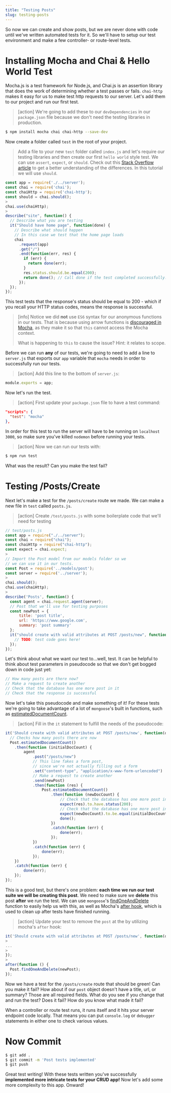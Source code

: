 ```yaml
---
title: "Testing Posts"
slug: testing-posts
---
```


So now we can create and show posts, but we are never done with code until we've written automated tests for it. So we'll have to setup our test environment and make a few controller- or route-level tests.

# Installing Mocha and Chai & Hello World Test

Mocha.js is a test framework for Node.js, and Chai.js is an assertion library that does the work of determining whether a test passes or fails. `chai-http` makes it easy for us to make test http requests to our server. Let's add them to our project and run our first test.

> [action]
> We're going to add these to our `devDependencies` in our `package.json` file because we don't need the testing libraries in production.
>
```bash
$ npm install mocha chai chai-http --save-dev
```
>
Now create a folder called `test` in the root of your project.
>
> Add a file to your new `test` folder called `index.js` and let's require our testing libraries and then create our first `hello world` style test.
> We can use `assert`, `expect`, or `should`. Check out this [Stack Overflow article](https://stackoverflow.com/questions/21396524/what-is-the-difference-between-assert-expect-and-should-in-chai) to get a better understanding of the differences. In this tutorial we will use `should`.
>
```js
const app = require('./../server');
const chai = require('chai');
const chaiHttp = require('chai-http');
const should = chai.should();
>
chai.use(chaiHttp);
>
describe("site", function() {
  // Describe what you are testing
  it("Should have home page", function(done) {
    // Describe what should happen
    // In this case we test that the home page loads
    chai
      .request(app)
      .get("/")
      .end(function(err, res) {
        if (err) {
          return done(err);
        }
        res.status.should.be.equal(200);
        return done(); // Call done if the test completed successfully.
      });
  });
});
```

This test tests that the response's status should be equal to 200 - which if you recall your HTTP status codes, means the response is successful.

>[info]
> Notice we did **not** use `ES6` syntax for our anonymous functions in our tests. That is because using arrow functions is [discouraged in Mocha](https://mochajs.org/#arrow-functions), as they make it so that `this` cannot access the Mocha context.
>
> What is happening to `this` to cause the issue? Hint: it relates to scope.

Before we can run **any** of our tests, we're going to need to add a line to `server.js` that exports our `app` variable that `mocha` needs in order to successfully run our tests.

> [action]
> Add this line to the bottom of `server.js`:
>
```js
module.exports = app;
```

Now let's run the test.

> [action]
>First update your `package.json` file to have a test command:
>
```json
"scripts": {
  "test": "mocha"
},
```

In order for this test to run the server will have to be running on `localhost 3000`, so make sure you've killed `nodemon` before running your tests.

>[action]
> Now we can run our tests with:
>
```bash
$ npm run test
```

What was the result? Can you make the test fail?

# Testing /Posts/Create

Next let's make a test for the `/posts/create` route we made. We can make a new file in `test` called `posts.js`.

>[action]
> Create `/test/posts.js` with some boilerplate code that we'll need for testing
>
```js
// test/posts.js
const app = require("./../server");
const chai = require("chai");
const chaiHttp = require("chai-http");
const expect = chai.expect;
>
// Import the Post model from our models folder so we
// we can use it in our tests.
const Post = require('../models/post');
const server = require('../server');
>
chai.should();
chai.use(chaiHttp);
>
describe('Posts', function() {
  const agent = chai.request.agent(server);
  // Post that we'll use for testing purposes
  const newPost = {
      title: 'post title',
      url: 'https://www.google.com',
      summary: 'post summary'
  };
  it("should create with valid attributes at POST /posts/new", function (done) {
    // TODO: test code goes here!
  });
});
```

Let's think about what we want our test to...well, test. It can be helpful to think about test parameters in pseudocode so that we don't get bogged down in code just yet:

```js
// How many posts are there now?
// Make a request to create another
// Check that the database has one more post in it
// Check that the response is successful
```

Now let's take this pseudocode and make something of it! For these tests we're going to take advantage of a lot of `mongoose`'s built in functions, such as [estimatedDocumentCount](https://mongoosejs.com/docs/api.html#model_Model.estimatedDocumentCount).

> [action]
> Fill in the `it` statement to fulfill the needs of the pseudocode:
>
```js
it('Should create with valid attributes at POST /posts/new', function(done) {
  // Checks how many posts there are now
  Post.estimatedDocumentCount()
    .then(function (initialDocCount) {
        agent
            .post("/posts/new")
            // This line fakes a form post,
            // since we're not actually filling out a form
            .set("content-type", "application/x-www-form-urlencoded")
            // Make a request to create another
            .send(newPost)
            .then(function (res) {
                Post.estimatedDocumentCount()
                    .then(function (newDocCount) {
                        // Check that the database has one more post in it
                        expect(res).to.have.status(200);
                        // Check that the database has one more post in it
                        expect(newDocCount).to.be.equal(initialDocCount + 1)
                        done();
                    })
                    .catch(function (err) {
                        done(err);
                    });
            })
            .catch(function (err) {
                done(err);
            });
    })
    .catch(function (err) {
        done(err);
    });
});
```

This is a good test, but there's one problem: **each time we run our test suite we will be creating this post**. We need to make sure we **delete** this post **after** we run the test. We can use `mongoose`'s [findOneAndDelete](https://mongoosejs.com/docs/api.html#model_Model.findOneAndDelete) function to easily help us with this, as well as Mocha's [after hook](https://mochajs.org/#hooks), which is used to clean up after tests have finished running.

> [action]
> Update your test to remove the `post` at the by utilizing mocha's `after` hook:
>
```js
it('Should create with valid attributes at POST /posts/new', function(done) {
>
...
>
});
>
after(function () {
  Post.findOneAndDelete(newPost);
});
```

Now we have a test for the `/posts/create` route that should be green! Can you make it fail? How about if our `post` object doesn't have a title, url, or summary? Those are all required fields. What do you see if you change that and run the test? Does it fail? How do you know what made it fail?

When a controller or route test runs, it runs itself and it hits your server endpoint code locally. That means you can put `console.log` or `debugger` statements in either one to check various values.

# Now Commit

```bash
$ git add .
$ git commit -m 'Post tests implemented'
$ git push
```

Great test writing! With these tests written you've successfully **implemented more intricate tests for your CRUD app!** Now let's add some more complexity to this app. Onward!
